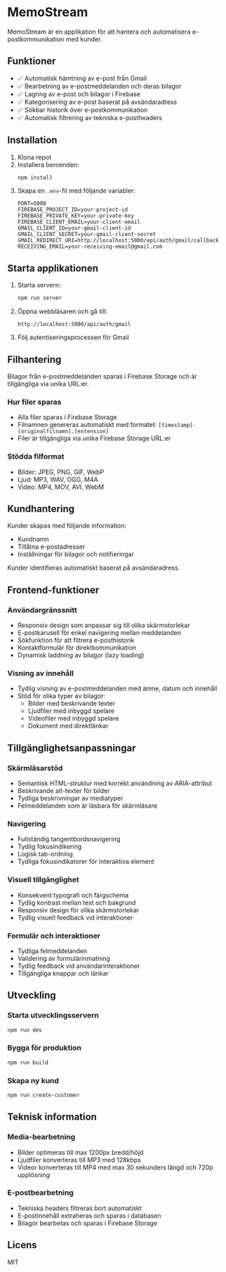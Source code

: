 # MemoStream

MemoStream är en applikation för att hantera och automatisera e-postkommunikation med kunder.



## Funktioner

- ✅ Automatisk hämtning av e-post från Gmail
- ✅ Bearbetning av e-postmeddelanden och deras bilagor
- ✅ Lagring av e-post och bilagor i Firebase
- ✅ Kategorisering av e-post baserat på avsändaradress
- ✅ Sökbar historik över e-postkommunikation
- ✅ Automatisk filtrering av tekniska e-postheaders

## Installation

1. Klona repot
2. Installera beroenden:
   ```bash
   npm install
   ```
3. Skapa en `.env`-fil med följande variabler:
   ```
   PORT=5000
   FIREBASE_PROJECT_ID=your-project-id
   FIREBASE_PRIVATE_KEY=your-private-key
   FIREBASE_CLIENT_EMAIL=your-client-email
   GMAIL_CLIENT_ID=your-gmail-client-id
   GMAIL_CLIENT_SECRET=your-gmail-client-secret
   GMAIL_REDIRECT_URI=http://localhost:5000/api/auth/gmail/callback
   RECEIVING_EMAIL=your-receiving-email@gmail.com
   ```

## Starta applikationen

1. Starta servern:
   ```bash
   npm run server
   ```
2. Öppna webbläsaren och gå till:
   ```
   http://localhost:5000/api/auth/gmail
   ```
3. Följ autentiseringsprocessen för Gmail

## Filhantering

Bilagor från e-postmeddelanden sparas i Firebase Storage och är tillgängliga via unika URL:er.

### Hur filer sparas
- Alla filer sparas i Firebase Storage
- Filnamnen genereras automatiskt med formatet: `[timestamp]-[originalfilnamn].[extension]`
- Filer är tillgängliga via unika Firebase Storage URL:er

### Stödda filformat
- Bilder: JPEG, PNG, GIF, WebP
- Ljud: MP3, WAV, OGG, M4A
- Video: MP4, MOV, AVI, WebM

## Kundhantering

Kunder skapas med följande information:
- Kundnamn
- Tillåtna e-postadresser
- Inställningar för bilagor och notifieringar

Kunder identifieras automatiskt baserat på avsändaradress.

## Frontend-funktioner

### Användargränssnitt
- Responsiv design som anpassar sig till olika skärmstorlekar
- E-postkarusell för enkel navigering mellan meddelanden
- Sökfunktion för att filtrera e-posthistorik
- Kontaktformulär för direktkommunikation
- Dynamisk laddning av bilagor (lazy loading)

### Visning av innehåll
- Tydlig visning av e-postmeddelanden med ämne, datum och innehåll
- Stöd för olika typer av bilagor:
  - Bilder med beskrivande texter
  - Ljudfiler med inbyggd spelare
  - Videofiler med inbyggd spelare
  - Dokument med direktlänkar

## Tillgänglighetsanpassningar

### Skärmläsarstöd
- Semantisk HTML-struktur med korrekt användning av ARIA-attribut
- Beskrivande alt-texter för bilder
- Tydliga beskrivningar av mediatyper
- Felmeddelanden som är läsbara för skärmläsare

### Navigering
- Fullständig tangentbordsnavigering
- Tydlig fokusindikering
- Logisk tab-ordning
- Tydliga fokusindikatorer för interaktiva element

### Visuell tillgänglighet
- Konsekvent typografi och färgschema
- Tydlig kontrast mellan text och bakgrund
- Responsiv design för olika skärmstorlekar
- Tydlig visuell feedback vid interaktioner

### Formulär och interaktioner
- Tydliga felmeddelanden
- Validering av formulärinmatning
- Tydlig feedback vid användarinteraktioner
- Tillgängliga knappar och länkar

## Utveckling

### Starta utvecklingsservern
```bash
npm run dev
```

### Bygga för produktion
```bash
npm run build
```

### Skapa ny kund
```bash
npm run create-customer
```

## Teknisk information

### Media-bearbetning
- Bilder optimeras till max 1200px bredd/höjd
- Ljudfiler konverteras till MP3 med 128kbps
- Videor konverteras till MP4 med max 30 sekunders längd och 720p upplösning

### E-postbearbetning
- Tekniska headers filtreras bort automatiskt
- E-postinnehåll extraheras och sparas i databasen
- Bilagor bearbetas och sparas i Firebase Storage

## Licens

MIT 